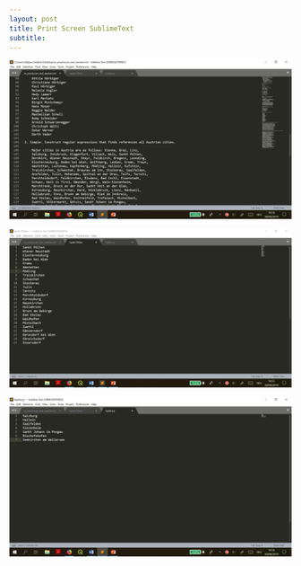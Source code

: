 ```yaml
---
layout: post
title: Print Screen SublimeText
subtitle: 
---
```




![image1](https://github.com/TatjanaSmiljanic/tatjanasmiljanic.github.io/blob/master/img/finished3.png)

![image2](https://github.com/TatjanaSmiljanic/tatjanasmiljanic.github.io/blob/master/img/finished4.png)

![image3](https://github.com/TatjanaSmiljanic/tatjanasmiljanic.github.io/blob/master/img/finished5.png)
